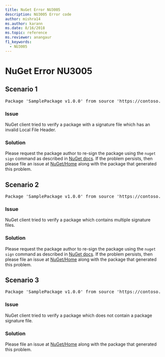 ```yaml
---
title: NuGet Error NU3005
description: NU3005 Error code
author: mishra14
ms.author: karann
ms.date: 8/16/2018
ms.topic: reference
ms.reviewer: anangaur
f1_keywords: 
  - NU3005
---
```


# NuGet Error NU3005

## Scenario 1

<pre>Package 'SamplePackage v1.0.0' from source 'https://contoso.com/index.json': The package contains an invalid package signature file.</pre>

### Issue

NuGet client tried to verify a package with a signature file which has an invalid Local File Header.


### Solution

Please request the package author to re-sign the package using the `nuget sign` command as described in [NuGet docs](https://docs.microsoft.com/en-us/nuget/create-packages/sign-a-package). If the problem persists, then please file an issue at [NuGet/Home](https://github.com/NuGet/Home/issues) along with the package that generated this problem.



## Scenario 2

<pre>Package 'SamplePackage v1.0.0' from source 'https://contoso.com/index.json': The package contains multiple package signature files.</pre>

### Issue

NuGet client tried to verify a package which contains multiple signature files.


### Solution

Please request the package author to re-sign the package using the `nuget sign` command as described in [NuGet docs](https://docs.microsoft.com/en-us/nuget/create-packages/sign-a-package). If the problem persists, then please file an issue at [NuGet/Home](https://github.com/NuGet/Home/issues) along with the package that generated this problem.



## Scenario 3

<pre>Package 'SamplePackage v1.0.0' from source 'https://contoso.com/index.json': The package does not contain a valid package signature file.</pre>

### Issue

NuGet client tried to verify a package which does not contain a package signature file.


### Solution

Please file an issue at [NuGet/Home](https://github.com/NuGet/Home/issues) along with the package that generated this problem.


